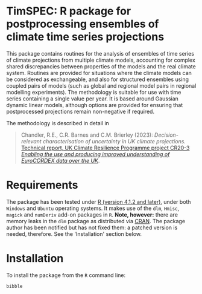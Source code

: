 # TimSPEC: R package for postprocessing ensembles of climate time series projections

This package contains routines for the analysis of ensembles of time series of climate projections 
from multiple climate models, accounting for complex shared discrepancies between properties of the models
and the real climate system. Routines are provided for situations where the climate models can be considered 
as exchangeable, and also for structured ensembles using coupled pairs of models (such as global and regional 
model pairs in regional modelling experiments). The methodology is suitable for use with time series 
containing a single value per year. It is based around Gaussian dynamic linear models, although options are 
provided for ensuring that postprocessed projections remain non-negative if required. 

The methodology is described in detail in 

> Chandler, R.E., C.R. Barnes and C.M. Brierley (2023): _Decision-relevant characterisation of uncertainty in UK climate projections._ 
[Technical report, UK Climate Resilience Programme project CR20-3 _Enabling the use and producing improved understanding of EuroCORDEX data over the UK_](https://www.ucl.ac.uk/statistics/sites/statistics/files/projectionuncertainty.pdf).

# Requirements

The package has been tested under [R (version 4.1.2 and later)](https://www.r-project.org/), under both `Windows` and `Ubuntu` operating systems. 
It makes use of the `dlm`, `Hmisc`, `magick` and `numDeriv` add-on packages in `R`. **Note, however:** there are memory leaks in the `dlm` package as 
distributed via [CRAN](https://cloud.r-project.org/web/packages/dlm/index.html). The package author has been notified but has not fixed them: 
a patched version is needed, therefore. See the 'Installation' section below. 

# Installation

To install the package from the `R` command line:

```{r}
bibble
```
